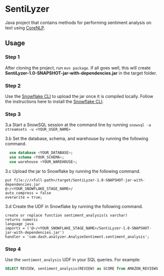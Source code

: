 # SentiLyzer

Java project that contains methods for performing sentiment analysis on text using [CoreNLP](https://stanfordnlp.github.io/CoreNLP/).

## Usage

### Step 1

After cloning the project, run `mvn package`. If all goes well, this will create **SentiLyzer-1.0-SNAPSHOT-jar-with-dependencies.jar** in the target folder.

### Step 2

Use the [Snowflake CLI](https://docs.snowflake.com/en/user-guide/snowsql.html) to upload the jar once it is compiled locally. Follow the instructions here to install the [Snowflake CLI](https://docs.snowflake.com/en/user-guide/snowsql-install-config.html).

### Step 3

3.a Start a SnowSQL session at the command line by running `snowsql -a streamsets -u <YOUR_USER_NAME>`


3.b Set the database, schema, and warehouse by running the following command.

```sql
  use database <YOUR_DATABASE>;
  use schema <YOUR_SCHEMA>;
  use warehouse <YOUR_WAREHOUSE>;
```

3.c Upload the jar to Snowflake by running the following command.


```
put file:///<full-path>/target/SentiLyzer-1.0-SNAPSHOT-jar-with-dependencies.jar
@~/<YOUR_SNOWFLAKE_STAGE_NAME>/
auto_compress = false
overwrite = true;
```

3.d Create the UDF in Snowflake by running the following command.


```
create or replace function sentiment_analysis(s varchar)
returns numeric
language java
imports = ('@~/<YOUR_SNOWFLAKE_STAGE_NAME>/SentiLyzer-1.0-SNAPSHOT-jar-with-dependencies.jar')
handler = 'com.dash.analyzer.AnalyzeSentiment.sentiment_analysis';
```

### Step 4

Use the `sentiment_analysis` UDF in your SQL queries. For example:

```sql
SELECT REVIEW, sentiment_analysis(REVIEW) as SCORE from AMAZON_REVIEWS;

```


